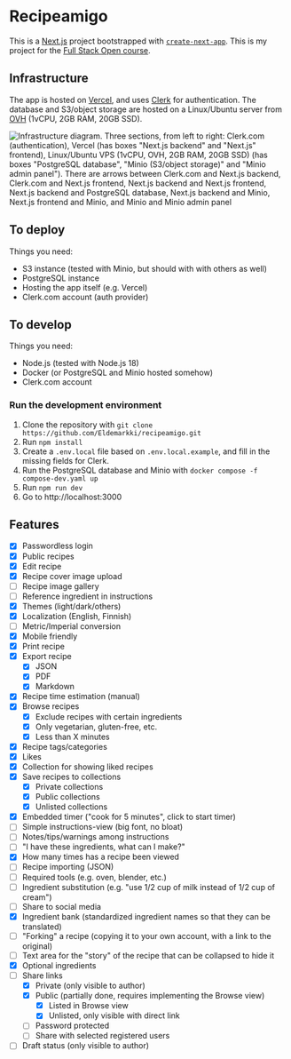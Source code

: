 # Recipeamigo

This is a [Next.js](https://nextjs.org/) project bootstrapped with [`create-next-app`](https://github.com/vercel/next.js/tree/canary/packages/create-next-app). This is my project for the [Full Stack Open course](https://fullstackopen.com/osa0/yleista#full-stack-harjoitustyo).

## Infrastructure

The app is hosted on [Vercel](https://vercel.com/), and uses [Clerk](https://clerk.dev/) for authentication. The database and S3/object storage are hosted on a Linux/Ubuntu server from [OVH](https://ovhcloud.com/) (1vCPU, 2GB RAM, 20GB SSD).

![Infrastructure diagram. Three sections, from left to right: Clerk.com (authentication), Vercel (has boxes "Next.js backend" and "Next.js" frontend), Linux/Ubuntu VPS (1vCPU, OVH, 2GB RAM, 20GB SSD) (has boxes "PostgreSQL database", "Minio (S3/object storage)" and "Minio admin panel"). There are arrows between Clerk.com and Next.js backend, Clerk.com and Next.js frontend, Next.js backend and Next.js frontend, Next.js backend and PostgreSQL database, Next.js backend and Minio, Next.js frontend and Minio, and Minio and Minio admin panel](./docs/infrastructure.png)

## To deploy

Things you need:

- S3 instance (tested with Minio, but should with with others as well)
- PostgreSQL instance
- Hosting the app itself (e.g. Vercel)
- Clerk.com account (auth provider)

## To develop

Things you need:

- Node.js (tested with Node.js 18)
- Docker (or PostgreSQL and Minio hosted somehow)
- Clerk.com account

### Run the development environment

1. Clone the repository with `git clone https://github.com/Eldemarkki/recipeamigo.git`
2. Run `npm install`
3. Create a `.env.local` file based on `.env.local.example`, and fill in the missing fields for Clerk.
4. Run the PostgreSQL database and Minio with `docker compose -f compose-dev.yaml up`
5. Run `npm run dev`
6. Go to http://localhost:3000

## Features

- [x] Passwordless login
- [x] Public recipes
- [x] Edit recipe
- [x] Recipe cover image upload
- [ ] Recipe image gallery
- [ ] Reference ingredient in instructions
- [x] Themes (light/dark/others)
- [x] Localization (English, Finnish)
- [ ] Metric/Imperial conversion
- [x] Mobile friendly
- [x] Print recipe
- [x] Export recipe
  - [x] JSON
  - [x] PDF
  - [x] Markdown
- [x] Recipe time estimation (manual)
- [x] Browse recipes
  - [x] Exclude recipes with certain ingredients
  - [x] Only vegetarian, gluten-free, etc.
  - [x] Less than X minutes
- [x] Recipe tags/categories
- [x] Likes
- [x] Collection for showing liked recipes
- [x] Save recipes to collections
  - [x] Private collections
  - [x] Public collections
  - [x] Unlisted collections
- [x] Embedded timer ("cook for 5 minutes", click to start timer)
- [ ] Simple instructions-view (big font, no bloat)
- [ ] Notes/tips/warnings among instructions
- [ ] "I have these ingredients, what can I make?"
- [x] How many times has a recipe been viewed
- [ ] Recipe importing (JSON)
- [ ] Required tools (e.g. oven, blender, etc.)
- [ ] Ingredient substitution (e.g. "use 1/2 cup of milk instead of 1/2 cup of cream")
- [ ] Share to social media
- [x] Ingredient bank (standardized ingredient names so that they can be translated)
- [ ] "Forking" a recipe (copying it to your own account, with a link to the original)
- [ ] Text area for the "story" of the recipe that can be collapsed to hide it
- [x] Optional ingredients
- [ ] Share links
  - [x] Private (only visible to author)
  - [x] Public (partially done, requires implementing the Browse view)
    - [x] Listed in Browse view
    - [x] Unlisted, only visible with direct link
  - [ ] Password protected
  - [ ] Share with selected registered users
- [ ] Draft status (only visible to author)
